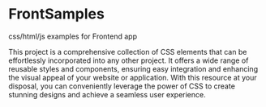 # FrontSamples
css/html/js examples for Frontend app


This project is a comprehensive collection of CSS elements that can be effortlessly incorporated into any other project. It offers a wide range of reusable styles and components, ensuring easy integration and enhancing the visual appeal of your website or application. With this resource at your disposal, you can conveniently leverage the power of CSS to create stunning designs and achieve a seamless user experience.
